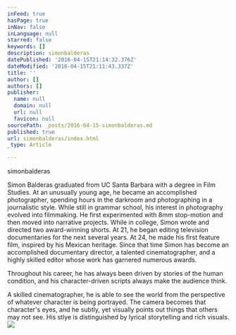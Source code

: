 ```yaml
---
inFeed: true
hasPage: true
inNav: false
inLanguage: null
starred: false
keywords: []
description: simonbalderas
datePublished: '2016-04-15T21:14:32.376Z'
dateModified: '2016-04-15T21:11:43.337Z'
title: ''
author: []
authors: []
publisher:
  name: null
  domain: null
  url: null
  favicon: null
sourcePath: _posts/2016-04-15-simonbalderas.md
published: true
url: simonbalderas/index.html
_type: Article

---
```

simonbalderas

Simon Balderas graduated from UC Santa Barbara with a degree in Film Studies.  At an unusually young age, he became an accomplished photographer, spending  hours in the darkroom and photographing in a journalistic style.   While still in grammar school, his interest in photography  evolved into filmmaking.  He first experimented with 8mm stop-motion and then moved into narrative projects. While in college, Simon wrote and directed two award-winning shorts. At 21, he began editing television documentaries for the next several years. At 24, he made his first feature film, inspired by his Mexican heritage.  Since that time Simon has become an accomplished documentary director, a talented cinematographer, and a highly skilled editor whose work has garnered numerous awards.

Throughout his career, he has always been driven by stories of the human condition, and his character-driven scripts always make the audience think. 

A skilled cinematographer, he is able to see the world from the perspective of whatever character is being portrayed.  The camera becomes that character's eyes,  and he subtly, yet visually points out things that others may not see. His stlye is distinguished by lyrical storytelling and rich visuals.
![](https://the-grid-user-content.s3-us-west-2.amazonaws.com/9bee4089-a0cc-4fec-9bd0-2ae08799177c.jpg)